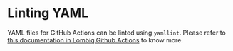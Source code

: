 # Linting YAML

YAML files for GitHub Actions can be linted using `yamllint`. Please refer to [this documentation in Lombiq.Github.Actions](/tools/Lombiq.GitHub.Actions/Docs/LintingYAML.md) to know more.
